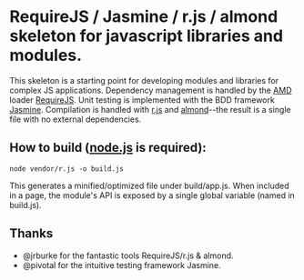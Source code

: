 # RequireJS / Jasmine / r.js / almond skeleton for javascript libraries and modules.

This skeleton is a starting point for developing modules and libraries for complex JS applications.  Dependency management is handled by the [AMD](https://github.com/amdjs/amdjs-api/wiki/AMD) loader [RequireJS](https://github.com/jrburke/requirejs).  Unit testing is implemented with the BDD framework [Jasmine](https://github.com/pivotal/jasmine).  Compilation is handled with [r.js](https://github.com/jrburke/r.js) and [almond](https://github.com/jrburke/almond)--the result is a single file with no external dependencies. 

## How to build ([node.js](http://nodejs.org/) is required):

```console
node vendor/r.js -o build.js
```
This generates a minified/optimized file under build/app.js.  When included in a page, the module's
API is exposed by a single global variable (named in build.js).

## Thanks

- @jrburke for the fantastic tools RequireJS/r.js & almond.
- @pivotal for the intuitive testing framework Jasmine.